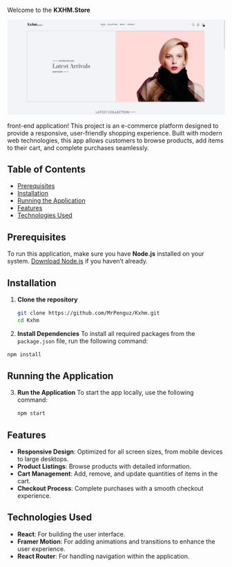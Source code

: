 
Welcome to the **KXHM.Store** 

![KXHM.Store](./screenshot.jpg)

front-end application! This project is an e-commerce platform designed to provide a responsive, user-friendly shopping experience. Built with modern web technologies, this app allows customers to browse products, add items to their cart, and complete purchases seamlessly.
 
## Table of Contents
- [Prerequisites](#prerequisites)
- [Installation](#installation)
- [Running the Application](#running-the-application)
- [Features](#features)
- [Technologies Used](#technologies-used)
## Prerequisites

To run this application, make sure you have **Node.js** installed on your system. [Download Node.js](https://nodejs.org/) if you haven’t already.

## Installation

1. **Clone the repository**
   ```bash
   git clone https://github.com/MrPenguz/Kxhm.git
   cd Kxhm
2. **Install Dependencies**
 To install all required packages from the `package.json` file, run the following command:

```bash
npm install
```
## Running the Application

3. **Run the Application**
   To start the app locally, use the following command:
   ```bash
   npm start
   ```
## Features

- **Responsive Design**: Optimized for all screen sizes, from mobile devices to large desktops.
- **Product Listings**: Browse products with detailed information.
- **Cart Management**: Add, remove, and update quantities of items in the cart.
- **Checkout Process**: Complete purchases with a smooth checkout experience.

## Technologies Used

- **React**: For building the user interface.
- **Framer Motion**: For adding animations and transitions to enhance the user experience.
- **React Router**: For handling navigation within the application.
